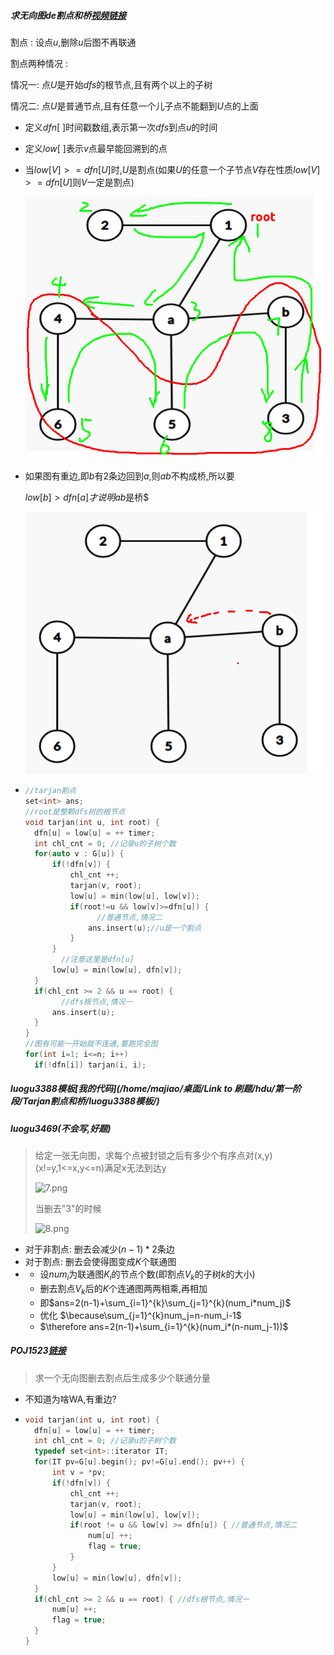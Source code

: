 ##### 求无向图de割点和桥[视频链接](https://www.bilibili.com/video/BV1Qt41147ih?p=2)

割点 : 设点$u$,删除$u$后图不再联通



割点两种情况 : 

情况一: 点$U$是开始$dfs$的根节点,且有两个以上的子树

情况二: 点$U$是普通节点,且有任意一个儿子点不能翻到$U$点的上面

* 定义$dfn[~]$时间戳数组,表示第一次$dfs$到点$u$的时间

* 定义$low[~]$表示$v$点最早能回溯到的点

* 当$low[V]>=dfn[U]$时,$U$是割点(如果$U$的任意一个子节点$V$存在性质$low[V]>=dfn[U]$则$V$一定是割点)

  ![6.png](./img/6.png)

* 如果图有重边,即$b$有$2$条边回到$a$,则$ab$不构成桥,所以要

  $low[b] > dfn[a]才说明$$ab$是桥$

  ![5.png](./img/5.png)

* ```c++
  //tarjan割点
  set<int> ans;
  //root是整颗dfs树的根节点
  void tarjan(int u, int root) {
  	dfn[u] = low[u] = ++ timer;
  	int chl_cnt = 0; //记录u的子树个数
  	for(auto v : G[u]) {
  		if(!dfn[v]) {
  			chl_cnt ++;
  			tarjan(v, root);
  			low[u] = min(low[u], low[v]);
  			if(root!=u && low[v]>=dfn[u]) { 
                  //普通节点,情况二
  				ans.insert(u);//u是一个割点
  			}
  		}
          //注意这里是dfn[u]
  		low[u] = min(low[u], dfn[v]);
  	}
  	if(chl_cnt >= 2 && u == root) { 
          //dfs根节点,情况一
  		ans.insert(u);
  	}
  }
  //图有可能一开始就不连通,要跑完全图
  for(int i=1; i<=n; i++) 
    if(!dfn[i]) tarjan(i, i);
  ```

##### luogu3388模板[我的代码](/home/majiao/桌面/Link to 刷题/hdu/第一阶段/Tarjan割点和桥/luogu3388模板/)

##### luogu3469(不会写,好题)

> 给定一张无向图，求每个点被封锁之后有多少个有序点对(x,y)(x!=y,1<=x,y<=n)满足x无法到达y
>
> ![7.png](./img/7.png)
>
> 当删去"3"的时候
>
> ![8.png](./img/8.png)

* 对于非割点: 删去会减少$(n-1)*2$条边
* 对于割点: 删去会使得图变成$K$个联通图
* * 设$num_i$为联通图$K_i$的节点个数(即割点$V_k$的子树$k$的大小)
  * 删去割点$V_k$后的$K$个连通图两两相乘,再相加
  * 即$ans=2(n-1)+\sum_{i=1}^{k}\sum_{j=1}^{k}(num_i*num_j)$
  * 优化   $\because\sum_{j=1}^{k}num_j=n-num_i-1$
  * $\therefore ans=2(n-1)+\sum_{i=1}^{k}(num_i*(n-num_j-1))$




##### POJ1523[链接](http://poj.org/problem?id=1523)

> 求一个无向图删去割点后生成多少个联通分量

* 不知道为啥WA,有重边?

* ```c++
  void tarjan(int u, int root) {
  	dfn[u] = low[u] = ++ timer;
  	int chl_cnt = 0; //记录u的子树个数
  	typedef set<int>::iterator IT;
  	for(IT pv=G[u].begin(); pv!=G[u].end(); pv++) {
  		int v = *pv;
  		if(!dfn[v]) {
  			chl_cnt ++;
  			tarjan(v, root);
  			low[u] = min(low[u], low[v]);
  			if(root != u && low[v] >= dfn[u]) { //普通节点,情况二
  				num[u] ++;
  				flag = true;
  			}
  		}
  		low[u] = min(low[u], dfn[v]);
  	}
  	if(chl_cnt >= 2 && u == root) { //dfs根节点,情况一
  		num[u] ++;
  		flag = true;
  	}
  }
  ```

  ​

